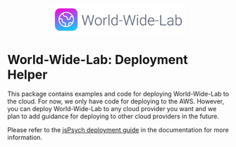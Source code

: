 <p align="center">
  <img alt="The World-Wide-Lab Logo" src="../../img/logo.svg" width="60%">
</p>

# World-Wide-Lab: Deployment Helper

This package contains examples and code for deploying World-Wide-Lab to the cloud. For now, we only have code for deploying to the AWS. However, you can deploy World-Wide-Lab to any cloud provider you want and we plan to add guidance for deploying to other cloud providers in the future.

Please refer to the [jsPsych deployment guide](https://worldwidelab.org/guides/deployment) in the documentation for more information.
